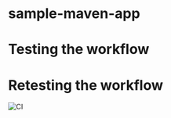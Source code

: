 # sample-maven-app
# Testing the workflow
# Retesting the workflow

![CI](https://github.com/Tech-master1234/sample-maven-app/actions/workflows/build.yml/badge.svg)
